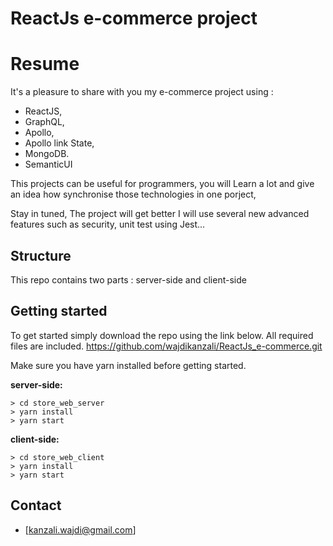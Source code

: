 # ReactJs e-commerce project
# Resume
It's a pleasure to share with you my e-commerce project using :
- ReactJS,
- GraphQL,
- Apollo, 
- Apollo link State,
- MongoDB.
- SemanticUI

This projects can be useful for programmers, you will Learn a lot and give an idea how synchronise those technologies in one porject,

Stay in tuned, The project will get better I will use several new advanced features such as security, unit test using Jest...

## Structure
This repo contains two parts : server-side and client-side

## Getting started
To get started simply download the repo using the link below. All required files are included.
https://github.com/wajdikanzali/ReactJs_e-commerce.git

Make sure you have yarn installed before getting started.

**server-side:**
```
> cd store_web_server
> yarn install
> yarn start
```

**client-side:**
```
> cd store_web_client
> yarn install
> yarn start
```

## Contact

- [kanzali.wajdi@gmail.com]